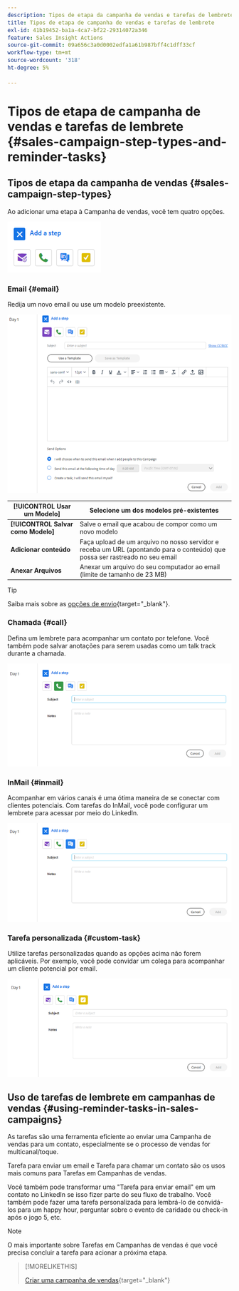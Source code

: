 ```yaml
---
description: Tipos de etapa da campanha de vendas e tarefas de lembrete - Documentação do Marketo - Documentação do produto
title: Tipos de etapa de campanha de vendas e tarefas de lembrete
exl-id: 41b19452-ba1a-4ca7-bf22-29314072a346
feature: Sales Insight Actions
source-git-commit: 09a656c3a0d0002edfa1a61b987bff4c1dff33cf
workflow-type: tm+mt
source-wordcount: '318'
ht-degree: 5%

---
```


# Tipos de etapa de campanha de vendas e tarefas de lembrete {#sales-campaign-step-types-and-reminder-tasks}

## Tipos de etapa da campanha de vendas {#sales-campaign-step-types}

Ao adicionar uma etapa à Campanha de vendas, você tem quatro opções.

![](assets/sales-campaign-step-types-and-reminder-tasks-1.png)

### Email {#email}

Redija um novo email ou use um modelo preexistente.

![](assets/sales-campaign-step-types-and-reminder-tasks-2.png)

| **[!UICONTROL Usar um Modelo]** | Selecione um dos modelos pré-existentes |
|---|---|
| **[!UICONTROL Salvar como Modelo]** | Salve o email que acabou de compor como um novo modelo |
| **Adicionar conteúdo** | Faça upload de um arquivo no nosso servidor e receba um URL (apontando para o conteúdo) que possa ser rastreado no seu email |
| **Anexar Arquivos** | Anexar um arquivo do seu computador ao email (limite de tamanho de 23 MB) |

>[!TIP]
>
>Saiba mais sobre as [opções de envio](/help/marketo/product-docs/marketo-sales-insight/actions/campaigns/understanding-sales-campaign-send-options-for-email-steps.md){target="_blank"}.

### Chamada {#call}

Defina um lembrete para acompanhar um contato por telefone. Você também pode salvar anotações para serem usadas como um talk track durante a chamada.

![](assets/sales-campaign-step-types-and-reminder-tasks-3.png)

### InMail {#inmail}

Acompanhar em vários canais é uma ótima maneira de se conectar com clientes potenciais. Com tarefas do InMail, você pode configurar um lembrete para acessar por meio do LinkedIn.

![](assets/sales-campaign-step-types-and-reminder-tasks-4.png)

### Tarefa personalizada {#custom-task}

Utilize tarefas personalizadas quando as opções acima não forem aplicáveis. Por exemplo, você pode convidar um colega para acompanhar um cliente potencial por email.

![](assets/sales-campaign-step-types-and-reminder-tasks-5.png)

## Uso de tarefas de lembrete em campanhas de vendas {#using-reminder-tasks-in-sales-campaigns}

As tarefas são uma ferramenta eficiente ao enviar uma Campanha de vendas para um contato, especialmente se o processo de vendas for multicanal/toque.

Tarefa para enviar um email e Tarefa para chamar um contato são os usos mais comuns para Tarefas em Campanhas de vendas.

Você também pode transformar uma &quot;Tarefa para enviar email&quot; em um contato no LinkedIn se isso fizer parte do seu fluxo de trabalho. Você também pode fazer uma tarefa personalizada para lembrá-lo de convidá-los para um happy hour, perguntar sobre o evento de caridade ou check-in após o jogo 5, etc.

>[!NOTE]
>
>O mais importante sobre Tarefas em Campanhas de vendas é que você precisa concluir a tarefa para acionar a próxima etapa.

>[!MORELIKETHIS]
>
>[Criar uma campanha de vendas](/help/marketo/product-docs/marketo-sales-insight/actions/campaigns/create-a-sales-campaign.md){target="_blank"}
